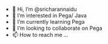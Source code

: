 - 👋 Hi, I’m @sricharannaidu
- 👀 I’m interested in Pega/ Java
- 🌱 I’m currently learning Pega
- 💞️ I’m looking to collaborate on Pega
- 📫 How to reach me ...

<!---
sricharannaidu/sricharannaidu is a ✨ special ✨ repository because its `README.md` (this file) appears on your GitHub profile.
You can click the Preview link to take a look at your changes.
--->

